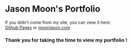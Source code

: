 # Jason Moon's Portfolio

If you didn't come from my site, you can view it here:  
[Github Pages](https://moonjason.github.io/portfolio/)
or 
[moonjason.com](https://moonjason.com)

### Thank you for taking the time to view my portfolio ! 

